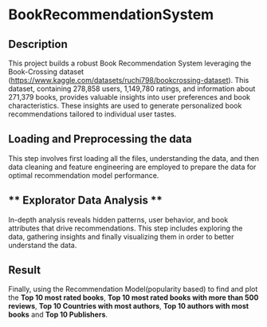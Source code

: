 # BookRecommendationSystem

## Description  
This project builds a robust Book Recommendation System leveraging the Book-Crossing dataset (https://www.kaggle.com/datasets/ruchi798/bookcrossing-dataset). This dataset, containing 278,858 users, 1,149,780 ratings, and information about 271,379 books, provides valuable insights into user preferences and book characteristics. These insights are used to generate personalized book recommendations tailored to individual user tastes.

## Loading and Preprocessing the data 
This step involves first loading all the files, understanding the data, and then data cleaning and feature engineering are employed to prepare the data for optimal recommendation model performance.

## ** Explorator Data Analysis **
In-depth analysis reveals hidden patterns, user behavior, and book attributes that drive recommendations. This step includes exploring the data, gathering insights and finally visualizing them in order to better understand the data. 

## Result
Finally, using the Recommendation Model(popularity based) to find and plot the **Top 10 most rated books**, **Top 10 most rated books with more than 500 reviews**, **Top 10 Countries with most authors**, **Top 10 authors with most books** and **Top 10 Publishers**.
